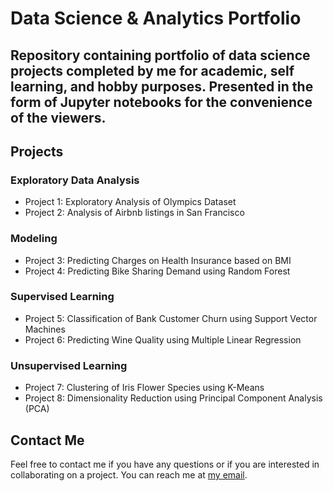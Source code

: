# Data Science & Analytics Portfolio
## Repository containing portfolio of data science projects completed by me for academic, self learning, and hobby purposes. Presented in the form of Jupyter notebooks for the convenience of the viewers.

## Projects

### Exploratory Data Analysis

- Project 1: Exploratory Analysis of Olympics Dataset
- Project 2: Analysis of Airbnb listings in San Francisco

### Modeling

- Project 3: Predicting Charges on Health Insurance based on BMI
- Project 4: Predicting Bike Sharing Demand using Random Forest

### Supervised Learning

- Project 5: Classification of Bank Customer Churn using Support Vector Machines
- Project 6: Predicting Wine Quality using Multiple Linear Regression

### Unsupervised Learning

- Project 7: Clustering of Iris Flower Species using K-Means
- Project 8: Dimensionality Reduction using Principal Component Analysis (PCA)

## Contact Me

Feel free to contact me if you have any questions or if you are interested in collaborating on a project. You can reach me at [my email](mailto:alfonso.esqueda.kc@gmail.com).

